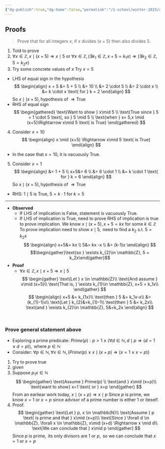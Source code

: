 ```yaml
---
{"dg-publish":true,"dg-home":false,"permalink":"/1-school/winter-2023/csc-165/lecture-notes/week-3-2-more-complex-proofs-and-unpacking-definitions/","dgPassFrontmatter":true}
---
```


## Proofs
> Prove that for all integers $x$, if $x$ divides $(x+5)$ then also divides $5$.
1. Told to prove
2. $\forall x \in \mathbb{Z}, x \mid (x+5) \Rightarrow x \mid 5$ or $\forall x \in \mathbb{Z}, (\exists k_1 \in \mathbb{Z}, x+5 = k_1x) \Rightarrow (\exists k_2 \in \mathbb{Z}, 5 = k_2x)$
3. Try some concrete values of $x$
$\text{Try } x = 5$
- $\text{LHS of equal sign in the hypothesis}$
$$
\begin{align}
	x + 5 &= 5 + 5 \\
	 &= 10 \\
	 &= 2 \cdot 5 \\
	 &= 2 \cdot x \\
	 &= k \cdot x \text{ for } k = 2
\end{align}
$$
$\text{So } x \mid (x+5), \text{hypothesis of } \Rightarrow \text{True}$
- $\text{RHS of equal sign}$
$$
\begin{gathered}
\text{Want to show } x\mid 5 \\
\text{True since } 5 = 1 \cdot 5 \text{, so } 5 \mid 5 \\
\text{when } x= 5,x \mid (x+5)\Rightarrow x\mid 5 \text{ is True}
\end{gathered}
$$
4. Consider $x =10$
$$
\begin{align}
x \mid (x+5) \Rightarrow x\mid 5 \text{ is True}
\end{align}
$$
- In the case that $x=10$, it is vacuously True.

5. Consider $x=1$
$$
\begin{align}
	 &= 1 + 5 \\
	 x+5&= 6 \\
	 &= 6 \cdot 1 \\
	 &= k \cdot 1 \text{ for } k = 6
\end{align}
$$
$\text{So } x \mid (x+5), \text{hypothesis of } \Rightarrow \text{True}$
- $\text{RHS}$: $1\mid 5$ is True, $5=k\cdot 1 \text{ for } k = 5$
---
- **Observed**
	- If LHS of implication is False, statement is vacuously True.
	- If LHS of implication is True, need to prove RHS of implication is true to prove implication.
$\text{We know } x \mid (x+5), x+5 = kx \text{ for some } k \in \mathbb{Z}$
$\text{To prove implication need to show } x \mid 5, \text{ need to find a } k_{2} \text{ s.t. } 5=k_2x$
$$
\begin{align}
	 x+5&= kx \\
	 5&= kx -x \\
	 &= (k-1)x
\end{align}
$$
$$\begin{gather}\text{so } \exists k_{2}\in \mathbb{Z}, 5 = k_2x\end{gather}$$
- **Proof**
	- $\forall x \in \mathbb{Z}, x \mid x+5 \Rightarrow x\mid 5$
$$
\begin{gather}
\text{Let } x \in \mathbb{Z}\\
\text{And assume } x\mid (x+5)\\
\text{That is, } \exists k_{1}\in \mathbb{Z}, x+5 = k_1x\\
\end{gather}
$$
$$
\begin{align}
x+5 &= k_{1x}\\
\text{then } 5 &= k_1x-x\\
&= (k_{1}-1)x\\
\text{Let } k_{2}&=k_{1}-1\\
\text{then } 5 &= k_2x\\
\text{and } \exists k_{2}\in \mathbb{Z}, 5&=k_2x
\end{align}
$$

&nbsp;

### Prove general statement above
- Exploring a prime predicate:
$Prime(p): p > 1 \land (\forall d \in \mathbb{N}, d\mid p \Rightarrow(d=1 \lor d=p)), \text{ where } p\in \mathbb{N}$
- Consider:
$\forall p \in \mathbb{N}, \forall x \in \mathbb{N}, (Prime(p) \lor x\mid (x+p) \Rightarrow (x=1 \lor x=p))$
 1. Try to prove true
 2. given
 3. Suppose $p_{1}x \in \mathbb{N}$
 $$
\begin{gather}
\text{Assume } Prime(p) \\
\text{and } x\mid (x+p)\\
\text{want to show} x=1 \text{ or } x=p
\end{gather}
$$
$\text{From an earliear work today, } x\mid (x+p) \Rightarrow x\mid p$
$\text{Since } p \text{ is prime, we know } x=1 \text{ or } x=p \text{ since advisor of a prime number is either } 1 \text{ or iteself.}$
4. Proof.
$$
\begin{gather}
\text{Let } p, x \in \mathbb{N}\\
\text{Assume } p \text{ is prime and that } x\mid (x+p)\\
\text{Since } \forall d \in \mathbb{Z}, \forall x \in \mathbb{Z}, x\mid (x+d) \Rightarrow x \mid d\\
\text{We can conclude that } x\mid p
\end{gather}
$$
$\text{Since } p \text{ is prime}, \text{ its only divisors are } 1 \text{ or } p, \text{ so we can conclude that } x=1 \text{ or } x=p$
